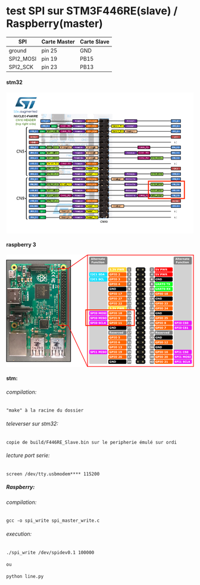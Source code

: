 # test SPI sur STM3F446RE(slave) / Raspberry(master)

SPI | Carte Master | Carte Slave | 
| --- | --- | --- |
ground | pin 25		| GND
SPI2_MOSI| pin 19		|	PB15
SPI2_SCK | pin 23	|	PB13

#### stm32
![alt text](readme/STM32F446RE_SPI.png)


#### raspberry 3
![alt text](readme/Raspberry_3_spi.png)



####  stm:
###### compilation: 
    "make" à la racine du dossier
###### televerser sur stm32:
    copie de build/F446RE_Slave.bin sur le peripherie émulé sur ordi
###### lecture port serie:
    screen /dev/tty.usbmodem**** 115200

##### Raspberry:
###### compilation:
    gcc -o spi_write spi_master_write.c
###### execution:
    ./spi_write /dev/spidev0.1 100000

    ou 
    
    python line.py

